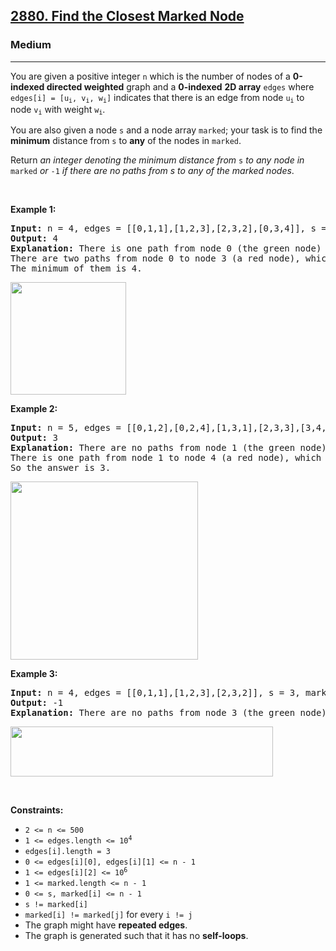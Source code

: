 <h2><a href="https://leetcode.com/problems/find-the-closest-marked-node">2880. Find the Closest Marked Node</a></h2><h3>Medium</h3><hr><p>You are given a positive integer <code>n</code> which is the number of nodes of a <strong>0-indexed directed weighted</strong> graph and a <strong>0-indexed</strong> <strong>2D array</strong> <code>edges</code> where <code>edges[i] = [u<sub>i</sub>, v<sub>i</sub>, w<sub>i</sub>]</code> indicates that there is an edge from node <code>u<sub>i</sub></code> to node <code>v<sub>i</sub></code> with weight <code>w<sub>i</sub></code>.</p>

<p>You are also given a node <code>s</code> and a node array <code>marked</code>; your task is to find the <strong>minimum</strong> distance from <code>s</code> to <strong>any</strong> of the nodes in <code>marked</code>.</p>

<p>Return <em>an integer denoting the minimum distance from </em><code>s</code><em> to any node in </em><code>marked</code><em> or </em><code>-1</code><em> if there are no paths from s to any of the marked nodes</em>.</p>

<p>&nbsp;</p>
<p><strong class="example">Example 1:</strong></p>

<pre>
<strong>Input:</strong> n = 4, edges = [[0,1,1],[1,2,3],[2,3,2],[0,3,4]], s = 0, marked = [2,3]
<strong>Output:</strong> 4
<strong>Explanation:</strong> There is one path from node 0 (the green node) to node 2 (a red node), which is 0-&gt;1-&gt;2, and has a distance of 1 + 3 = 4.
There are two paths from node 0 to node 3 (a red node), which are 0-&gt;1-&gt;2-&gt;3 and 0-&gt;3, the first one has a distance of 1 + 3 + 2 = 6 and the second one has a distance of 4.
The minimum of them is 4.
</pre>

<p><img alt="" src="https://assets.leetcode.com/uploads/2023/06/13/image_2023-06-13_16-34-38.png" style="width: 185px; height: 180px;" /></p>

<p><strong class="example">Example 2:</strong></p>

<pre>
<strong>Input:</strong> n = 5, edges = [[0,1,2],[0,2,4],[1,3,1],[2,3,3],[3,4,2]], s = 1, marked = [0,4]
<strong>Output:</strong> 3
<strong>Explanation:</strong> There are no paths from node 1 (the green node) to node 0 (a red node).
There is one path from node 1 to node 4 (a red node), which is 1-&gt;3-&gt;4, and has a distance of 1 + 2 = 3.
So the answer is 3.
</pre>

<p><img alt="" src="https://assets.leetcode.com/uploads/2023/06/13/image_2023-06-13_16-35-13.png" style="width: 300px; height: 285px;" /></p>

<p><strong class="example">Example 3:</strong></p>

<pre>
<strong>Input:</strong> n = 4, edges = [[0,1,1],[1,2,3],[2,3,2]], s = 3, marked = [0,1]
<strong>Output:</strong> -1
<strong>Explanation:</strong> There are no paths from node 3 (the green node) to any of the marked nodes (the red nodes), so the answer is -1.
</pre>

<p><img alt="" src="https://assets.leetcode.com/uploads/2023/06/13/image_2023-06-13_16-35-47.png" style="width: 420px; height: 80px;" /></p>

<p>&nbsp;</p>
<p><strong>Constraints:</strong></p>

<ul>
	<li><code>2 &lt;= n &lt;= 500</code></li>
	<li><code>1 &lt;= edges.length &lt;= 10<sup>4</sup></code></li>
	<li><code>edges[i].length = 3</code></li>
	<li><code>0 &lt;= edges[i][0], edges[i][1] &lt;= n - 1</code></li>
	<li><code>1 &lt;= edges[i][2] &lt;=&nbsp;10<sup>6</sup></code></li>
	<li><code>1 &lt;= marked.length&nbsp;&lt;= n - 1</code></li>
	<li><code>0 &lt;= s, marked[i]&nbsp;&lt;= n - 1</code></li>
	<li><code>s != marked[i]</code></li>
	<li><code>marked[i] != marked[j]</code> for every <code>i != j</code></li>
	<li>The&nbsp;graph might have&nbsp;<strong>repeated edges</strong>.</li>
	<li>The graph is generated such that it has no&nbsp;<strong>self-loops</strong>.</li>
</ul>
